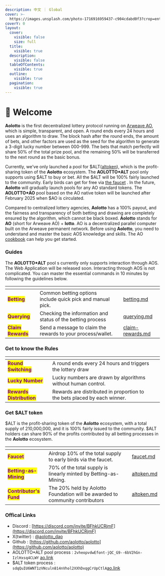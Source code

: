 ```yaml
---
description: 中文 ｜ Global
cover: >-
  https://images.unsplash.com/photo-1716916959437-c904cdabd0f3?crop=entropy&cs=srgb&fm=jpg&ixid=M3wxOTcwMjR8MHwxfHJhbmRvbXx8fHx8fHx8fDE3MjAzMjY3MzZ8&ixlib=rb-4.0.3&q=85
coverY: 0
layout:
  cover:
    visible: false
    size: full
  title:
    visible: true
  description:
    visible: false
  tableOfContents:
    visible: true
  outline:
    visible: true
  pagination:
    visible: true
---
```


# 👏 Welcome

**Aolotto** is the first decentralized lottery protocol running on [Arweave AO](https://ao.arweave.dev/), which is simple, transparent, and open. A round ends every 24 hours and uses an algorithm to draw. The block hash after the round ends, the amount of bets, and other factors are used as the seed for the algorithm to generate a 3-digit lucky number between 000-999. The bets that match perfectly will share 50% of the total prize pool, and the remaining 50% will be transferred to the next round as the basic bonus.

Currently, we've only launched a pool for $ALT([altoken](altoken.md)), which is the profit-sharing token of the **Aolotto** ecosystem. The **AOLOTTO\*ALT** pool only supports using $ALT to buy or bet.  All the $ALT will be 100% fairly launched to the community. Early birds can get for free via [the faucet](faucet.md) . In the future, **Aolotto** will gradually launch pools for any AO standard tokens. The **AOLOTTO\*AO** pool based on the AO native token will be launched after February 2025 when $AO is circulated.

Compared to centralized lottery agencies, **Aolotto** has a 100% payout, and the fairness and transparency of both betting and drawing are completely ensured by the algorithm, which cannot be black boxed. **Aolotto** stands for **AO** (short for Arweave AO) + **lotto**. AO is a decentralized parallel computer built on the Arweave permanent network. Before using **Aolotto**, you need to understand and master the basic AOS knowledge and skills. The AO [cookbook](https://cookbook\_ao.arweave.dev/) can help you get started.

### Guides

The **AOLOTTO\*ALT** pool s currently only supports interaction through AOS. The Web Application will be released soon. Interacting through AOS is not complicated. You can master the essential commands in 10 minutes by following the guidelines below.

<table data-view="cards"><thead><tr><th></th><th></th><th></th><th data-hidden data-card-target data-type="content-ref"></th></tr></thead><tbody><tr><td><mark style="color:purple;"><strong>Betting</strong></mark></td><td>Common betting options include quick pick and manual pick.</td><td></td><td><a href="betting.md">betting.md</a></td></tr><tr><td><mark style="color:purple;"><strong>Querying</strong></mark></td><td>Checking the information and status of the betting process</td><td></td><td><a href="querying.md">querying.md</a></td></tr><tr><td><mark style="color:purple;"><strong>Claim Rewards</strong></mark></td><td>Send a message to claim the rewards to your process/wallet.</td><td></td><td><a href="claim-rewards.md">claim-rewards.md</a></td></tr></tbody></table>

### Get to know the Rules

<table data-view="cards"><thead><tr><th></th><th></th><th></th></tr></thead><tbody><tr><td><mark style="color:purple;"><strong>Round Switching</strong></mark></td><td>A round ends every 24 hours and triggers the lottery draw</td><td></td></tr><tr><td><mark style="color:purple;"><strong>Lucky Number</strong></mark></td><td>Lucky numbers are drawn by algorithms without human control.</td><td></td></tr><tr><td><mark style="color:purple;"><strong>Rewards Distribution</strong></mark></td><td>Rewards are distributed in proportion to the bets placed by each winner.</td><td></td></tr></tbody></table>

### Get $ALT token

$ALT is the profit-sharing token of the **Aolotto** ecosystem, with a total supply of 210,000,000, and it is 100% fairly issued to the community. $ALT holders can share 90% of the profits contributed by all betting processes in the **Aolotto** ecosystem.

<table data-view="cards"><thead><tr><th></th><th></th><th></th><th data-hidden data-card-target data-type="content-ref"></th></tr></thead><tbody><tr><td><mark style="color:purple;"><strong>Faucet</strong></mark></td><td>Airdrop 10% of the total supply to early birds via the faucet.</td><td></td><td><a href="faucet.md">faucet.md</a></td></tr><tr><td><mark style="color:purple;"><strong>Betting-as-Mining</strong></mark></td><td>70% of the total supply is linearly minted by Betting-as-Mining.</td><td></td><td><a href="altoken.md">altoken.md</a></td></tr><tr><td><mark style="color:purple;"><strong>Contributor's Fund</strong></mark></td><td>The 20% held by Aolotto Foundation will be awarded to community contributors</td><td></td><td><a href="altoken.md">altoken.md</a></td></tr></tbody></table>

### Offical Links

* Discord : [https://discord.com/invite/BFhkUCRjmF](https://discord.com/invite/BFhkUCRjmF)
* X(twitter) :  [@aolotto\_dao](https://x.com/aolotto\_dao)
* Github : [https://github.com/aolotto/aolotto](https://github.com/aolotto/aolotto)
* AOLOTTO\*ALT pool process : `2vheopvdwEfont-jQC_G9--6bV2hGn-IzlHxsq4CLWY` [ao.link](https://www.ao.link/#/entity/2vheopvdwEfont-jQC\_G9--6bV2hGn-IzlHxsq4CLWY)
* $ALT token process :  `sdqQuIU6WNT1zVNculn814nVhol2XXhDxqgCrUpCtlA`[ao.link](https://www.ao.link/#/token/sdqQuIU6WNT1zVNculn814nVhol2XXhDxqgCrUpCtlA)

